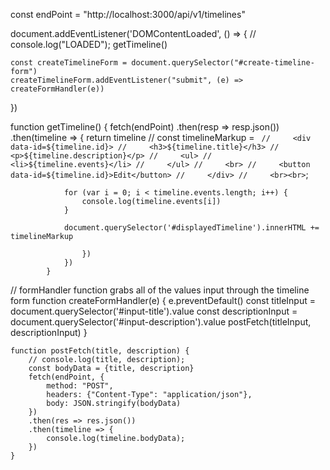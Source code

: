 const endPoint = "http://localhost:3000/api/v1/timelines"

document.addEventListener('DOMContentLoaded', () => {
    // console.log("LOADED");
    getTimeline()

    const createTimelineForm = document.querySelector("#create-timeline-form")
    createTimelineForm.addEventListener("submit", (e) => createFormHandler(e))

})

function getTimeline() {
    fetch(endPoint)
    .then(resp => resp.json())
    .then(timeline => { 
        return timeline
            // const timelineMarkup = `
            //     <div data-id=${timeline.id}>
            //     <h3>${timeline.title}</h3>
            //     <p>${timeline.description}</p>
            //     <ul>
            //         <li>${timeline.events}</li>
            //     </ul>
            //     <br>
            //     <button data-id=${timeline.id}>Edit</button>
            //     </div>
            //     <br><br>`;
            
                for (var i = 0; i < timeline.events.length; i++) {
                    console.log(timeline.events[i])
                }

                document.querySelector('#displayedTimeline').innerHTML += timelineMarkup
            
                    })
                })
            }
        
// formHandler function grabs all of the values input through the timeline form 
    function createFormHandler(e) {
        e.preventDefault()
        const titleInput = document.querySelector('#input-title').value
        const descriptionInput = document.querySelector('#input-description').value
        postFetch(titleInput, descriptionInput)
    }

    function postFetch(title, description) {
        // console.log(title, description);
        const bodyData = {title, description}
        fetch(endPoint, {
            method: "POST",
            headers: {"Content-Type": "application/json"},
            body: JSON.stringify(bodyData)
        })
        .then(res => res.json())
        .then(timeline => {
            console.log(timeline.bodyData);
        })
    }